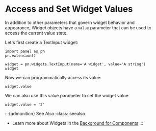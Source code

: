 # Access and Set Widget Values

In addition to other parameters that govern widget behavior and appearance, Widget objects have a ``value`` parameter that can be used to access the current value state.


Let's first create a TextInput widget:

```{pyodide}
import panel as pn
pn.extension()

widget = pn.widgets.TextInput(name='A widget', value='A string')
widget
```

Now we can programmatically access its value:

```{pyodide}
widget.value
```

We can also use this value parameter to set the widget value:

```{pyodide}
widget.value = '3'
```

:::{admonition} See Also
:class: seealso

* Learn more about Widgets in the <a href="../../background/components/components_overview.html#widgets">Background for Components</a>
:::

